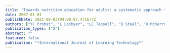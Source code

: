 ```yaml
---
title: "Towards nutrition education for adults: a systematic approach to the interface design of an online dietary assessment tool"
date: 2007-01-01
publishDate: 2021-08-03T04:08:07.471677Z
authors: ["YC Probst", "L Lockyer", "LC Tapsell", "D Steel", "O McKerrow", "M Bare"]
publication_types: ["2"]
abstract: ""
featured: false
publication: "*International Journal of Learning Technology*"
---
```


